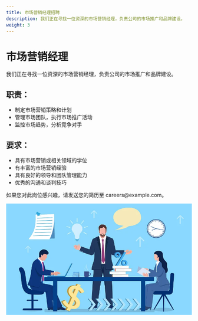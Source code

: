 ```yaml
---
title: 市场营销经理招聘
description: 我们正在寻找一位资深的市场营销经理，负责公司的市场推广和品牌建设。
weight: 3
---
```


<div class="intro">
  <div class="container">
    <div class="row justify-content-start">
      <div class="col-12 col-md-7 col-lg-6 order-2 order-md-1">
        <h1>市场营销经理</h1>
        <p>我们正在寻找一位资深的市场营销经理，负责公司的市场推广和品牌建设。</p>
        <h2>职责：</h2>
        <ul>
          <li>制定市场营销策略和计划</li>
          <li>管理市场团队，执行市场推广活动</li>
          <li>监控市场趋势，分析竞争对手</li>
        </ul>
        <h2>要求：</h2>
        <ul>
          <li>具有市场营销或相关领域的学位</li>
          <li>有丰富的市场营销经验</li>
          <li>具有良好的领导和团队管理能力</li>
          <li>优秀的沟通和谈判技巧</li>
        </ul>
        <p>如果您对此岗位感兴趣，请发送您的简历至 careers@example.com。</p>
      </div>
      <div class="col-12 col-md-5 col-lg-6 order-1 order-md-2 position-relative">
        <img alt="市场营销经理" class="intro-image" src="/assets/images/markerting_manager.webp" />
      </div>
    </div>
  </div>
</div>